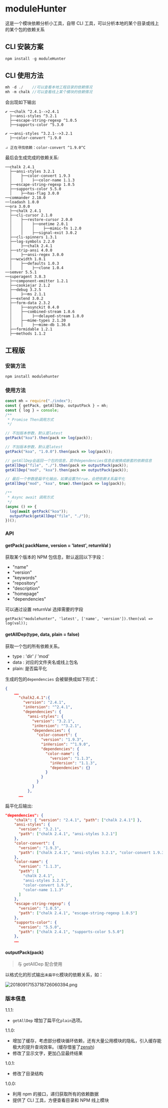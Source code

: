 # moduleHunter

这是一个模块依赖分析小工具，自带 CLI 工具，可以分析本地的某个目录或线上的某个包的依赖关系

## CLI 安装方案

```javascript
npm install -g moduleHunter
```

## CLI 使用方法

```javascript
mh -d ./    //可以查看本地工程目录的依赖情况
mh -m chalk //可以查看线上某个模块的依赖情况
```

会出现如下输出

```
✔ ──chalk ^2.4.1-->2.4.1
  ├──ansi-styles ^3.2.1
  ├──escape-string-regexp ^1.0.5
  ├──supports-color ^5.3.0

✔ ──ansi-styles ^3.2.1-->3.2.1
  ├──color-convert ^1.9.0

⠴ 正在寻找依赖：color-convert ^1.9.0^C
```

最后会生成完成的依赖关系:

```
──chalk 2.4.1
  ├──ansi-styles 3.2.1
  │    ├──color-convert 1.9.3
  │    │    ├──color-name 1.1.3
  ├──escape-string-regexp 1.0.5
  ├──supports-color 5.5.0
  │    ├──has-flag 3.0.0
──commander 2.18.0
──loadash 1.0.0
──ora 3.0.0
  ├──chalk 2.4.1
  ├──cli-cursor 2.1.0
  │    ├──restore-cursor 2.0.0
  │    │    ├──onetime 2.0.1
  │    │    │    ├──mimic-fn 1.2.0
  │    │    ├──signal-exit 3.0.2
  ├──cli-spinners 1.3.1
  ├──log-symbols 2.2.0
  │    ├──chalk 2.4.1
  ├──strip-ansi 4.0.0
  │    ├──ansi-regex 3.0.0
  ├──wcwidth 1.0.1
  │    ├──defaults 1.0.3
  │    │    ├──clone 1.0.4
──semver 5.5.1
──superagent 3.8.3
  ├──component-emitter 1.2.1
  ├──cookiejar 2.1.2
  ├──debug 3.2.5
  │    ├──ms 2.1.1
  ├──extend 3.0.2
  ├──form-data 2.3.2
  │    ├──asynckit 0.4.0
  │    ├──combined-stream 1.0.6
  │    │    ├──delayed-stream 1.0.0
  │    ├──mime-types 2.1.20
  │    │    ├──mime-db 1.36.0
  ├──formidable 1.2.1
  ├──methods 1.1.2
```

## 工程版

### 安装方法

```javascript
npm install modulehunter
```

### 使用方法

```javascript
const mh = require("./index");
const { getPack, getAllDep, outputPack } = mh;
const { log } = console;
/**
 * Promise Then调用方式
 */

// 不加版本参数，默认是latest
getPack("koa").then(pack => log(pack));

// 不加版本参数，默认是latest
getPack("koa", "1.0.0").then(pack => log(pack));

// getAllDep会返回一个包的信息，其中dependencies信息会被换成嵌套的依赖信息
getAllDep("file", "./").then(pack => outputPack(pack));
getAllDep("mod", "koa").then(pack => outputPack(pack));

// 最后一个参数是扁平化输出，如果设置为true，会把依赖关系扁平化
getAllDep("mod", "koa", true).then(pack => log(pack));

/**
 * Async await 调用方式
 */
(async () => {
  log(await getPack("koa"));
  outputPack(getAllDep("file", "./"));
})();
```

### API

#### getPack( packName, version = 'latest', returnVal )

获取某个版本的 NPM 包信息，默认返回以下字段：

- "name"
- "version"
- "keywords"
- "repository"
- "description"
- "homepage"
- "dependencies"

可以通过设置 returnVal 选择需要的字段

```
getPack("modulehunter", 'latest', ['name', 'version']).then(val => log(val));
```

#### getAllDep(type, data, plain = false)

获取一个包的所有依赖关系。

- type : 'dir' / 'mod'
- data : 对应的文件夹名或线上包名
- plain: 是否扁平化

生成的包的`dependencies` 会被替换成如下形式：

```json
{
	……
      "chalk2.4.1":{
        "version": "2.4.1",
        "inVersion": "^2.4.1",
        "dependencies": {
          "ansi-styles": {
            "version": "3.2.1",
            "inVersion": "^3.2.1",
            "dependencies": {
              "color-convert": {
                "version": "1.9.3",
                "inVersion": "^1.9.0",
                "dependencies": {
                  "color-name": {
                    "version": "1.1.3",
                    "inVersion": "1.1.3",
                    "dependencies": {}
                  }
                }
              }
            }
          },
      ……
```

扁平化后输出:

```json
"dependencies": {
    "chalk": { "version": "2.4.1", "path": ["chalk 2.4.1"] },
    "ansi-styles": {
      "version": "3.2.1",
      "path": ["chalk 2.4.1", "ansi-styles 3.2.1"]
    },
    "color-convert": {
      "version": "1.9.3",
      "path": ["chalk 2.4.1", "ansi-styles 3.2.1", "color-convert 1.9.3"]
    },
    "color-name": {
      "version": "1.1.3",
      "path": [
        "chalk 2.4.1",
        "ansi-styles 3.2.1",
        "color-convert 1.9.3",
        "color-name 1.1.3"
      ]
    },
    "escape-string-regexp": {
      "version": "1.0.5",
      "path": ["chalk 2.4.1", "escape-string-regexp 1.0.5"]
    },
    "supports-color": {
      "version": "5.5.0",
      "path": ["chalk 2.4.1", "supports-color 5.5.0"]
    },
    ……
```

#### outputPack(pack)

> 与 getAllDep 配合使用

以格式化的形式输出`未扁平化`模块的依赖关系，如：

![20180917153718726060394.png](http://o7bk1ffzo.bkt.clouddn.com/20180917153718726060394.png)

### 版本信息

1.1.1:

- `getAllDep` 增加了扁平化`plain`选项。

1.1.0:

- 增加了缓存，考虑部分模块循环依赖，还有大量公用模块的隐私，引入缓存能极大的提升查询效率。（缓存借鉴了[zensh](https://gist.github.com/zensh/5069881))
- 修改了显示文字，更加凸显最终结果

1.0.1:

- 修改了目录结构

1.0.0:

- 利用 npm 的接口，递归获取所有的依赖数据
- 提供了 CLI 工具，方便查看目录和 NPM 线上模块
